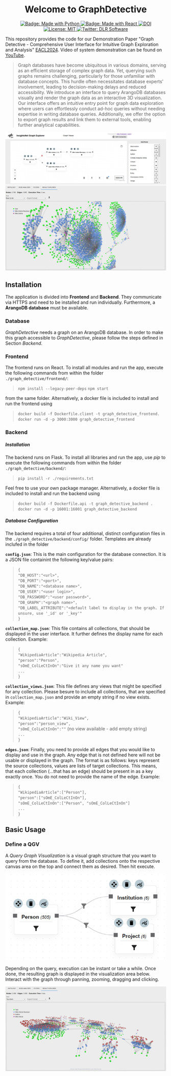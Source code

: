 
<h1 align="center">Welcome to GraphDetective </h1>
<p align="center">
  <a href="https://img.shields.io/badge/Made%20with-Python-1f425f.svg">
    <img src="https://img.shields.io/badge/Made%20with-Python-1f425f.svg" alt="Badge: Made with Python"/>
  </a>
    <a href="https://img.shields.io/badge/Made%20with-React-1f425f.svg">
    <img src="https://img.shields.io/badge/Made%20with-React-1f425f.svg" alt="Badge: Made with React"/>
  </a>
<a href="#"><img src="https://img.shields.io/badge/DOI-Under%20Review-1f425f.svg" alt="DOI"></a>
 <a href="https://github.com/DLR-SC/corpus-annotation-graph-builder/blob/master/LICENSE">
    <img alt="License: MIT" src="https://img.shields.io/badge/license-MIT-yellow.svg" target="_blank" />
  </a>
    <a href="https://twitter.com/dlr_software">
    <img alt="Twitter: DLR Software" src="https://img.shields.io/twitter/follow/dlr_software.svg?style=social" target="_blank" />
  </a>
</p>


This repository provides the code for our Demonstration Paper "Graph Detective - Comprehensive User Interface for Intuitive Graph Exploration and Analysis" [EACL2024](https://2024.eacl.org/calls/demos/). Video of system demonstration can be found on [YouTube](https://youtu.be/xUkV5h98lm4).

> Graph databases have become ubiquitous in various domains, serving as
> an efficient storage of complex graph data. Yet, querying such graphs
> remains challenging, particularly for those unfamiliar with database
> concepts. This hurdle often necessitates database experts'
> involvement, leading to decision-making delays and reduced
> accessibility. We introduce an interface to query ArangoDB databases
> visually and render the graph data as an interactive 3D visualization.
> Our interface offers an intuitive entry point for graph data
> exploration where users can effortlessly conduct ad-hoc queries
> without needing expertise in writing database queries. Additionally,
> we offer the option to export graph results and link them to external
> tools, enabling further analytical capabilities.

![GraphDetective Interface](./graph_detective/images/GD_Screenshot_InputArea.PNG?raw=true)
![GraphDetective Graph Result](./graph_detective/images/GD_Screenshot_DisplayArea_1.PNG?raw=true)

## Installation
The application is divided into **Frontend** and **Backend**. They communicate via HTTPS and need to be installed and run individually. Furthermore, a **ArangoDB database** must be available.

### Database
*GraphDetective* needs a graph on an ArangoDB database. In order to make this graph accessible to *GraphDetective*, please follow the steps defined in Section *Backend*.

### Frontend
The frontend runs on React. To install all modules and run the app, execute the following commands from within the folder `./graph_detective/frontend/`:

> `npm install --legacy-peer-deps`
> `npm start`

from the same folder. Alternatively, a docker file is included to install and run the frontend using 

> `docker build -f Dockerfile.client -t graph_detective_frontend.`
> `docker run -d -p 3000:3000 graph_detective_frontend`

### Backend
##### Installation
The backend runs on Flask. To install all libraries and run the app, use *pip* to execute the following commands from within the folder `./graph_detective/backend/`:
> `pip install -r ./requirements.txt`

Feel free to use your own package manager. Alternatively, a docker file is included to install and run the backend using
> `docker build -f Dockerfile.api -t graph_detective_backend .`
> `docker run -d -p 16001:16001 graph_detective_backend`

##### Database Configuration
The backend requires a total of four additional, distinct configuration files in the `./graph_detective/backend/config/` folder. Templates are already inclufed in the folder

**`config.json`**: This is the main configuration for the database connection. It is a JSON file containint the following key/value pairs:

> `{` <br/>
>	`"DB_HOST":"<url>",` <br/>
>	`"DB_PORT":"<port>",` <br/>
>	`"DB_NAME":"<database name>",` <br/>
>	`"DB_USER":"<user login>",` <br/>
>	`"DB_PASSWORD":"<user password>",` <br/>
>	`"DB_GRAPH":"<graph name>",` <br/>
>	`"DB_LABEL_ATTRIBUTE":"<default label to display in the graph. If unsure, use '_id' or '_key'"` <br/>
> `}`

**`collection_map.json`**: This file contains all collections, that should be displayed in the user interface. It further defines the display name for each collection. Example:
> `{` <br/>
>	`"WikipediaArticle":"Wikipedia Article",` <br/>
>	`"person":"Person",` <br/>
>	`"sOmE_ColLeCtInOn":"Give it any name you want"` <br/>
> `...` <br/>
> `}`

**`collection_views.json`**: This file defines any views that might be specified for any collection. Please besure to include all collections, that are specified in `collection_map.json` and provide an empty string if no view exists. Example:
> `{` <br/>
>	`"WikipediaArticle":"Wiki_View",` <br/>
>	`"person":"person_view",` <br/>
>	`"sOmE_ColLeCtInOn":""` (no view available - add empty string) <br/>
> `...` <br/>
> `}`

**`edges.json`**: Finally, you need to provide all edges that you would like to display and use in the graph. Any edge that is not defined here will not be usable or displayed in the graph. The format is as follows: keys represent the source collections, values are lists of target collections. This means, that each collection (...that has an edge) should be present in as a key exactly once. You do not need to provide the name of the edge. Example:
> `{` <br/>
>	`"WikipediaArticle":["Person"],` <br/>
>	`"person":["sOmE_ColLeCtInOn"],` <br/>
>	`"sOmE_ColLeCtInOn":["Person", "sOmE_ColLeCtInOn"]` <br/>
> `...` <br/>
> `}`


## Basic Usage
### Define a QGV
A *Query Graph Visualization* is a visual graph structure that you want to query from the database. To define it, add collections onto the respective canvas area on the top and connect them as desired. Then hit execute.

![Graph Detective Example QGV](./graph_detective/images/person_institution_project.PNG?raw=true)

Depending on the query, execution can be instant or take a while. Once done, the resulting graph is displayed in the visualization area below. Interact with the graph through panning, zooming, dragging and clicking.

![GraphDetective Graph Result](./graph_detective/images/GD_Screenshot_DisplayArea_2.PNG?raw=true)

